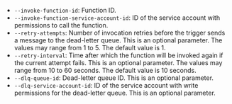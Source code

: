 * `--invoke-function-id`: Function ID.
* `--invoke-function-service-account-id`: ID of the service account with permissions to call the function.
* `--retry-attempts`: Number of invocation retries before the trigger sends a message to the dead-letter queue. This is an optional parameter. The values may range from 1 to 5. The default value is 1.
* `--retry-interval`: Time after which the function will be invoked again if the current attempt fails. This is an optional parameter. The values may range from 10 to 60 seconds. The default value is 10 seconds.
* `--dlq-queue-id`: Dead-letter queue ID. This is an optional parameter.
* `--dlq-service-account-id`: ID of the service account with write permissions for the dead-letter queue. This is an optional parameter.